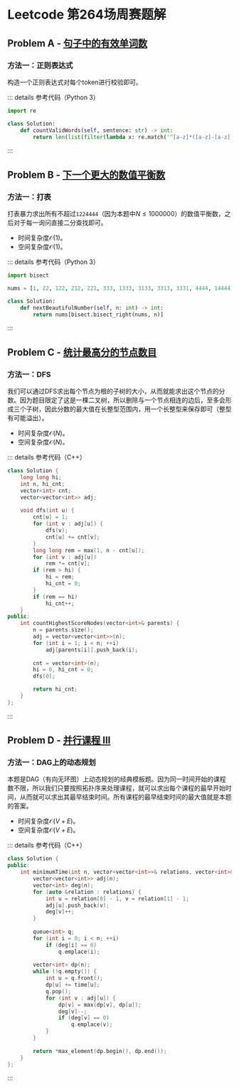 # Leetcode 第264场周赛题解

## Problem A - [句子中的有效单词数](https://leetcode.cn/problems/number-of-valid-words-in-a-sentence/)

### 方法一：正则表达式

构造一个正则表达式对每个token进行校验即可。

::: details 参考代码（Python 3）

```python
import re

class Solution:
    def countValidWords(self, sentence: str) -> int:
        return len(list(filter(lambda x: re.match('^[a-z]*([a-z]-[a-z])?[a-z]*[!\.,]?$', x), sentence.split())))
```

:::

## Problem B - [下一个更大的数值平衡数](https://leetcode.cn/problems/next-greater-numerically-balanced-number/)

### 方法一：打表

打表暴力求出所有不超过`1224444`（因为本题中$N\le1000000$）的数值平衡数，之后对于每一询问直接二分查找即可。

- 时间复杂度$\mathcal{O}(1)$。
- 空间复杂度$\mathcal{O}(1)$。

::: details 参考代码（Python 3）

```python
import bisect

nums = [1, 22, 122, 212, 221, 333, 1333, 3133, 3313, 3331, 4444, 14444, 22333, 23233, 23323, 23332, 32233, 32323, 32332, 33223, 33232, 33322, 41444, 44144, 44414, 44441, 55555, 122333, 123233, 123323, 123332, 132233, 132323, 132332, 133223, 133232, 133322, 155555, 212333, 213233, 213323, 213332, 221333, 223133, 223313, 223331, 224444, 231233, 231323, 231332, 232133, 232313, 232331, 233123, 233132, 233213, 233231, 233312, 233321, 242444, 244244, 244424, 244442, 312233, 312323, 312332, 313223, 313232, 313322, 321233, 321323, 321332, 322133, 322313, 322331, 323123, 323132, 323213, 323231, 323312, 323321, 331223, 331232, 331322, 332123, 332132, 332213, 332231, 332312, 332321, 333122, 333212, 333221, 422444, 424244, 424424, 424442, 442244, 442424, 442442, 444224, 444242, 444422, 515555, 551555, 555155, 555515, 555551, 666666, 1224444]

class Solution:
    def nextBeautifulNumber(self, n: int) -> int:
        return nums[bisect.bisect_right(nums, n)]
```

:::

## Problem C - [统计最高分的节点数目](https://leetcode.cn/problems/count-nodes-with-the-highest-score/)

### 方法一：DFS

我们可以通过DFS求出每个节点为根的子树的大小，从而就能求出这个节点的分数。因为题目限定了这是一棵二叉树，所以删除与一个节点相连的边后，至多会形成三个子树，因此分数的最大值在长整型范围内，用一个长整型来保存即可（整型有可能溢出）。

- 时间复杂度$\mathcal{O}(N)$。
- 空间复杂度$\mathcal{O}(N)$。

::: details 参考代码（C++）

```cpp
class Solution {
    long long hi;
    int n, hi_cnt;
    vector<int> cnt;
    vector<vector<int>> adj;
    
    void dfs(int u) {
        cnt[u] = 1;
        for (int v : adj[u]) {
            dfs(v);
            cnt[u] += cnt[v];
        }
        long long rem = max(1, n - cnt[u]);
        for (int v : adj[u])
            rem *= cnt[v];
        if (rem > hi) {
            hi = rem;
            hi_cnt = 0;
        }
        if (rem == hi)
            hi_cnt++;
    }
public:
    int countHighestScoreNodes(vector<int>& parents) {
        n = parents.size();
        adj = vector<vector<int>>(n);
        for (int i = 1; i < n; ++i)
            adj[parents[i]].push_back(i);
        
        cnt = vector<int>(n);
        hi = 0, hi_cnt = 0;
        dfs(0);

        return hi_cnt;
    }
};
```

:::

## Problem D - [并行课程 III](https://leetcode.cn/problems/parallel-courses-iii/)

### 方法一：DAG上的动态规划

本题是DAG（有向无环图）上动态规划的经典模板题。因为同一时间开始的课程数不限，所以我们只要按照拓扑序来处理课程，就可以求出每个课程的最早开始时间，从而就可以求出其最早结束时间。所有课程的最早结束时间的最大值就是本题的答案。

- 时间复杂度$\mathcal{O}(V+E)$。
- 空间复杂度$\mathcal{O}(V+E)$。

::: details 参考代码（C++）

```cpp
class Solution {
public:
    int minimumTime(int n, vector<vector<int>>& relations, vector<int>& time) {
        vector<vector<int>> adj(n);
        vector<int> deg(n);
        for (auto &relation : relations) {
            int u = relation[0] - 1, v = relation[1] - 1;
            adj[u].push_back(v);
            deg[v]++;
        }
        
        queue<int> q;
        for (int i = 0; i < n; ++i)
            if (deg[i] == 0)
                q.emplace(i);
        
        vector<int> dp(n);
        while (!q.empty()) {
            int u = q.front();
            dp[u] += time[u];
            q.pop();
            for (int v : adj[u]) {
                dp[v] = max(dp[v], dp[u]);
                deg[v]--;
                if (deg[v] == 0)
                    q.emplace(v);
            }
        }
        
        return *max_element(dp.begin(), dp.end());
    }
};
```

:::

<Utterances />

